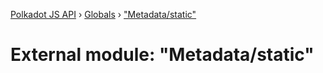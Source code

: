 [Polkadot JS API](../README.md) › [Globals](../globals.md) › ["Metadata/static"](_metadata_static_.md)

# External module: "Metadata/static"


